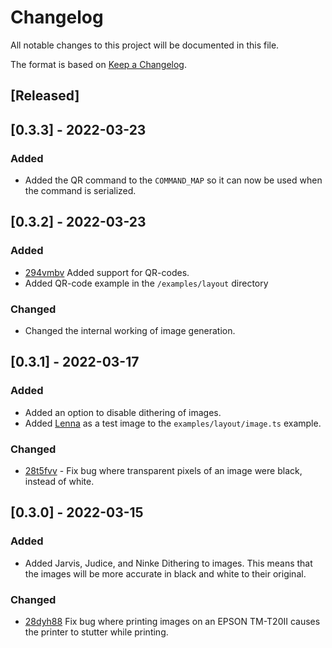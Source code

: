# Changelog
All notable changes to this project will be documented in this file.

The format is based on [Keep a Changelog](https://keepachangelog.com/en/1.0.0/).

## [Released]

## [0.3.3] - 2022-03-23

### Added
- Added the QR command to the `COMMAND_MAP` so it can now be used when the command is serialized.

## [0.3.2] - 2022-03-23

### Added
- [294vmbv](https://app.clickup.com/t/294vmbv) Added support for QR-codes.
- Added QR-code example in the `/examples/layout` directory

### Changed
- Changed the internal working of image generation.

## [0.3.1] - 2022-03-17

### Added
- Added an option to disable dithering of images.
- Added [Lenna](https://en.wikipedia.org/wiki/Lenna) as a test image to the `examples/layout/image.ts` example.

### Changed
- [28t5fvv](https://app.clickup.com/t/28t5fvv) - Fix bug where transparent pixels of an image were black, instead of white.

## [0.3.0] - 2022-03-15

### Added
- Added Jarvis, Judice, and Ninke Dithering to images. This means that the images will be more accurate in black and white to their original.

### Changed
- [28dyh88](https://app.clickup.com/t/28dyh88) Fix bug where printing images on an EPSON TM-T20II causes the printer to stutter while printing.